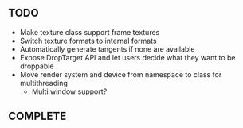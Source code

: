 
## TODO

 - Make texture class support frame textures
 - Switch texture formats to internal formats
 - Automatically generate tangents if none are available
 - Expose DropTarget API and let users decide what they want to be droppable
 - Move render system and device from namespace to class for multithreading
	- Multi window support?
 
 ## COMPLETE


